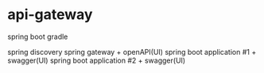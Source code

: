 # api-gateway

spring boot
gradle

spring discovery
spring gateway + openAPI(UI)
spring boot application #1 + swagger(UI)
spring boot application #2 + swagger(UI)
